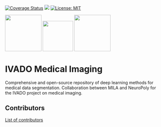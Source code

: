[![Coverage Status](https://coveralls.io/repos/github/neuropoly/ivado-medical-imaging/badge.svg?branch=master)](https://coveralls.io/github/neuropoly/ivado-medical-imaging?branch=master)
![](https://github.com/neuropoly/ivado-medical-imaging/workflows/Python%20package/badge.svg)
[![License: MIT](https://img.shields.io/badge/License-MIT-yellow.svg)](LICENSE.md)

<p float="left">
  <img src="https://github.com/neuropoly/ivado-medical-imaging/raw/master/images/neuropoly_logo.png" height="120" />
  <img src="https://github.com/neuropoly/ivado-medical-imaging/raw/master/images/mila_logo.png" height="100" />
  <img src="https://github.com/neuropoly/ivado-medical-imaging/raw/master/images/ivado_logo.png" height="120" />
</p>

# IVADO Medical Imaging
Comprehensive and open-source repository of deep learning methods for medical data segmentation.
Collaboration between MILA and NeuroPoly for the IVADO project on medical imaging.


## Contributors
[List of contributors](https://github.com/neuropoly/ivado-medical-imaging/graphs/contributors)
